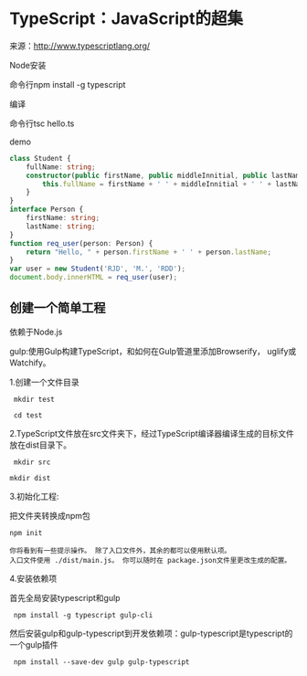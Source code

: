 # TypeScript：JavaScript的超集

来源：http://www.typescriptlang.org/

Node安装

命令行npm install -g typescript

编译  

命令行tsc hello.ts

demo
``` typescript
class Student {
    fullName: string;
    constructor(public firstName, public middleInnitial, public lastName) {
        this.fullName = firstName + ' ' + middleInnitial + ' ' + lastName;
    }
}
interface Person {
    firstName: string;
    lastName: string;
}
function req_user(person: Person) {
    return "Hello, " + person.firstName + ' ' + person.lastName;
}
var user = new Student('RJD', 'M.', 'RDD');
document.body.innerHTML = req_user(user);
```


## 创建一个简单工程

依赖于Node.js

gulp:使用Gulp构建TypeScript，和如何在Gulp管道里添加Browserify， uglify或Watchify。

1.创建一个文件目录

     mkdir test

     cd test

2.TypeScript文件放在src文件夹下，经过TypeScript编译器编译生成的目标文件放在dist目录下。

     mkdir src

    mkdir dist

3.初始化工程:

把文件夹转换成npm包

    npm init

    你将看到有一些提示操作。 除了入口文件外，其余的都可以使用默认项。
    入口文件使用 ./dist/main.js。 你可以随时在 package.json文件里更改生成的配置。

4.安装依赖项

首先全局安装typescript和gulp

     npm install -g typescript gulp-cli
然后安装gulp和gulp-typescript到开发依赖项：gulp-typescript是typescript的一个gulp插件

     npm install --save-dev gulp gulp-typescript
